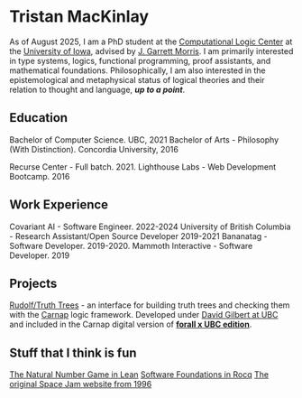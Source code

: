 # Tristan MacKinlay

As of August 2025, I am a PhD student at the [Computational Logic Center](https://clc.cs.uiowa.edu/site/) at the [University of Iowa](https://provost.uiowa.edu/people/herky-hawk), advised by [J. Garrett Morris](https://jgbm.github.io/). I am primarily interested in type systems, logics, functional programming, proof assistants, and mathematical foundations. Philosophically, I am also interested in the epistemological and metaphysical status of logical theories and their relation to thought and language, ***up to a point***.

## Education
Bachelor of Computer Science. UBC, 2021
Bachelor of Arts - Philosophy (With Distinction). Concordia University, 2016

Recurse Center - Full batch. 2021.
Lighthouse Labs - Web Development Bootcamp. 2016

## Work Experience
Covariant AI - Software Engineer. 2022-2024
University of British Columbia - Research Assistant/Open Source Developer 2019-2021
Bananatag - Software Developer. 2019-2020.
Mammoth Interactive - Software Developer. 2019

## Projects
[Rudolf/Truth Trees](https://ubc-carnap-team.github.io/Rudolf/) - an interface for building truth trees and checking them with the [Carnap](https://carnap.io/) logic framework. Developed under [David Gilbert at UBC](https://philosophy.ubc.ca/profile/david-gilbert/) and included in the Carnap digital version of **[forall x UBC edition](https://carnap.philosophy.ubc.ca/book)**.

## Stuff that I think is fun
[The Natural Number Game in Lean](https://adam.math.hhu.de/#/g/leanprover-community/nng4)
[Software Foundations in Rocq](https://softwarefoundations.cis.upenn.edu/)
[The original Space Jam website from 1996](https://www.spacejam.com/1996/)
